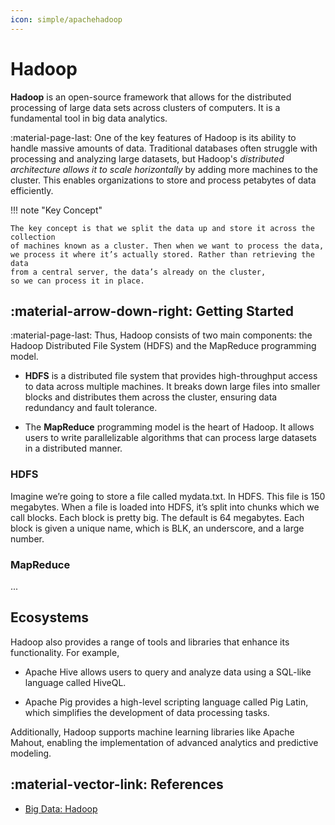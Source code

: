 ```yaml
---
icon: simple/apachehadoop
---
```


# Hadoop

**Hadoop** is an open-source framework that allows for the distributed processing
of large data sets across clusters of computers. It is a fundamental tool in
big data analytics.

:material-page-last: One of the key features of Hadoop is its ability to handle
massive amounts of data.
Traditional databases often struggle with processing and analyzing large datasets,
but Hadoop's _distributed architecture allows it to scale horizontally_
by adding more machines to the cluster.
This enables organizations to store and process petabytes of data efficiently.

!!! note "Key Concept"

    The key concept is that we split the data up and store it across the collection
    of machines known as a cluster. Then when we want to process the data,
    we process it where it’s actually stored. Rather than retrieving the data
    from a central server, the data’s already on the cluster,
    so we can process it in place.

## :material-arrow-down-right: Getting Started

:material-page-last: Thus, Hadoop consists of two main components:
the Hadoop Distributed File System (HDFS) and the MapReduce programming model.

- **HDFS** is a distributed file system that provides high-throughput access to
  data across multiple machines. It breaks down large files into smaller blocks
  and distributes them across the cluster, ensuring data redundancy
  and fault tolerance.

- The **MapReduce** programming model is the heart of Hadoop.
  It allows users to write parallelizable algorithms that can process large
  datasets in a distributed manner.

### HDFS

Imagine we’re going to store a file called mydata.txt. In HDFS. This file is 150 megabytes. When a file is loaded into HDFS, it’s split into chunks which we call blocks. Each block is pretty big. The default is 64 megabytes. Each block is given a unique name, which is BLK, an underscore, and a large number.

### MapReduce

...

## Ecosystems

Hadoop also provides a range of tools and libraries that enhance its functionality.
For example,

- Apache Hive allows users to query and analyze data using a SQL-like language called HiveQL.

- Apache Pig provides a high-level scripting language called Pig Latin, which simplifies the development of data processing tasks.

Additionally, Hadoop supports machine learning libraries like Apache Mahout,
enabling the implementation of advanced analytics and predictive modeling.

## :material-vector-link: References

- [Big Data: Hadoop](https://ogre51.medium.com/big-data-hadoop-0baee8241354)
